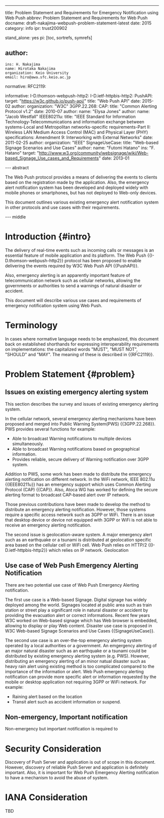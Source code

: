 ---
title: Problem Statement and Requirements for Emergency Notification using Web Push
abbrev: Problem Statement and Requirements for Web Push
docname: draft-nakajima-webpush-problem-statement-latest
date: 2015
category: info
ipr: trust200902

stand_alone: yes
pi: [toc, sortrefs, symrefs]

author:
 -
    ins: H. Nakajima
    name: Hirotaka Nakajima
    organization: Keio University
    email: hiro@awa.sfc.keio.ac.jp

normative:
  RFC2119:

informative:
  I-D.thomson-webpush-http2:
  I-D.ietf-httpbis-http2:
  PushAPI:
    target: "https://w3c.github.io/push-api/"
    title: "Web Push API"
    date: 2015-02
    author:
      organization: "W3C"
  3GPP.22.268:
  CAP:
    title: "Common Alerting Protocol v1.2"
    date: 2010-07
    author:
      name: "Elysa Jones"
    author:
      name: "Jacob Westfall"
  IEEE80211u:
    title: "IEEE Standard for Information Technology-Telecommunications and information exchange between systems-Local and Metropolitan networks-specific requirements-Part II: Wireless LAN Medium Access Control (MAC) and Physical Layer (PHY) specifications: Amendment 9: Interworking with External Networks"
    date: 2011-02-25
    author:
      organization: "IEEE"
  SignageUseCase:
    title: "Web-based Signage Scenarios and Use Cases"
    author: 
      name: "Futomi Hatano"
      ins: "F. Hatano"
    target: "http://www.w3.org/community/websignage/wiki/Web-based_Signage_Use_cases_and_Requirements"
    date: 2013-01


--- abstract

The Web Push protocol provides a means of delivering the events to clients based 
on the registration made by the application. Also, the emergency alert notification 
system has been developed and deployed widely with mobile phones or smartphones, 
but has not deployed to Web-only devices.

This document outlines various existing emergency alert notification system in other protocols and use cases with their requirements.

--- middle

# Introduction {#intro}

The delivery of real-time events such as incoming calls or messages is an essential feature of mobile application and its platform. 
The Web Push {{I-D.thomson-webpush-http2}} protocol has been proposed to enable delivering the events required by W3C Web Push API {{PushAPI}}.

Also, emergency alerting is an apparently important feature of telecommunication network such as cellular networks, allowing the governments or authorities to send a warnings of natural disaster or accident. 

This document will describe various use cases and requirements of emergency notification system using Web Push.

# Terminology

In cases where normative language needs to be emphasized, this document back on
established shorthands for expressing interoperability requirements on
implementations: the capitalized words "MUST", "MUST NOT", "SHOULD" and "MAY".
The meaning of these is described in {{RFC2119}}.

# Problem Statement {#problem}

## Issues on existing emergency alerting system

This section describes the survey and issues of existing emergency alerting system.

In the cellular network, several emergency alerting mechanisms have been proposed and merged into Public Warning System(PWS) {{3GPP.22.268}}. PWS provides several functions for example:

- Able to broadcast Warning notifications to multiple devices simultaneously.
- Able to broadcast Warning notifications based on geographical information.
- Provides reliable, secure delivery of Warning notification over 3GPP system.

Addition to PWS, some work has been made to distribute the emergency alerting notification on different network. In the WiFi network, IEEE 802.11u {{IEEE80211u}} has an emergency support which uses Common Alerting Protocol (CAP) {{CAP}}. Also, Atoca WG has worked for defining the secure alerting format to broadcast CAP-based alert over IP network.

Those previous contributions have been made to develop the method to distribute an emergency alerting notification. 
However, those systems require a specific access network such as 3GPP or WiFi. There is an issue that desktop device or device not equipped with 3GPP or WiFi is not able to receive an emergency alerting notification.

The second issue is geolocation-aware system.
A major emergency alert such as an earthquake or a tsunami is distributed at geolocation specific area based on the cellular cell or WiFi cell. 
Web Push relies on HTTP/2 {{I-D.ietf-httpbis-http2}} which relies on IP network. 
Geolocation 

## Use case of Web Push Emergency Alerting Notification

There are two potential use case of Web Push Emergency Alerting notification. 

The first use case is a Web-based Signage. Digital signage has widely deployed among the world. Signages located at public area such as train station or street play a significant role in natural disaster or accident by providing the evacuation alert or correct informations. Recent few years W3C worked on Web-based signage which has Web browser is embedded, allowing to display or play Web content. Disaster use case is proposed in W3C Web-based Signage Scenarios and Use Cases {{SignageUseCase}}. 

The second use case is an over-the-top emergency alerting system operated by a local authorities or a government. 
An emgergency alerting of an major natural disaster such as an earthquake or a tsunami could be distributed by existing emergency alerting system (e.g. PWS). 
However, distributing an emergency alerting of an minor natual disaster such as heavy rain alert using existing method is too complicated compared to the importance of the information or alert.
Web Push emergency alerting notification can provide more specific alert or information requested by the mobile or desktop application not requiring 3GPP or WiFi network. For example:

- Raining alert based on the location
- Transit alert such as accident information or suspend.

## Non-emergency, Important notification

Non-emergency but important notification is required to 

# Security Consideration
Discovery of Push Server and application is out of scope in this document. However, discovery of reliable Push Server and application is definitely important. Also, it is important for Web Push Emergency Alerting notification to have a mechanism to avoid the abuse of system.

# IANA Consideration
TBD

